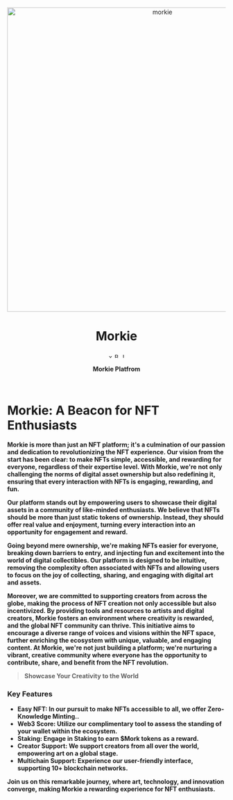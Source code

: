 <p align="center">
<br />
<a href="https://thirdweb.com"><img src="https://i.ibb.co/7KC9SBS/750x250-Transparent-Logo.png" width="700" alt="morkie"/></a>
<br />
</p>
<h1 align="center">Morkie</h1>
<p align="center">
<a href=""><img src="" width="10" height="10" alt="x"/></a>
<a href=""><img alt="Build Status" src="" width="10" height="10"/></a>
<a href=""><img alt="Join our Discord!" src="" width="10" height="10"/></a>

</p>
<p align="center"><strong>Morkie Platfrom</p>
<br />



# Morkie: A Beacon for NFT Enthusiasts

Morkie is more than just an NFT platform; it's a culmination of our passion and dedication to revolutionizing the NFT experience. Our vision from the start has been clear: to make NFTs simple, accessible, and rewarding for everyone, regardless of their expertise level. With Morkie, we're not only challenging the norms of digital asset ownership but also redefining it, ensuring that every interaction with NFTs is engaging, rewarding, and fun.

Our platform stands out by empowering users to showcase their digital assets in a community of like-minded enthusiasts. We believe that NFTs should be more than just static tokens of ownership. Instead, they should offer real value and enjoyment, turning every interaction into an opportunity for engagement and reward.

Going beyond mere ownership, we're making NFTs easier for everyone, breaking down barriers to entry, and injecting fun and excitement into the world of digital collectibles. Our platform is designed to be intuitive, removing the complexity often associated with NFTs and allowing users to focus on the joy of collecting, sharing, and engaging with digital art and assets.

Moreover, we are committed to supporting creators from across the globe, making the process of NFT creation not only accessible but also incentivized. By providing tools and resources to artists and digital creators, Morkie fosters an environment where creativity is rewarded, and the global NFT community can thrive. This initiative aims to encourage a diverse range of voices and visions within the NFT space, further enriching the ecosystem with unique, valuable, and engaging content. At Morkie, we're not just building a platform; we're nurturing a vibrant, creative community where everyone has the opportunity to contribute, share, and benefit from the NFT revolution.
 
 > Showcase Your Creativity to the World

### Key Features

- **Easy NFT**: In our pursuit to make NFTs accessible to all, we offer Zero-Knowledge Minting..
- **Web3 Score**: Utilize our complimentary tool to assess the standing of your wallet within the ecosystem.
- **Staking**: Engage in Staking to earn $Mork tokens as a reward.
- **Creator Support**: We support creators from all over the world, empowering art on a global stage.
- **Multichain Support**: Experience our user-friendly interface, supporting 10+ blockchain networks.

Join us on this remarkable journey, where art, technology, and innovation converge, making Morkie a rewarding experience for NFT enthusiasts.
